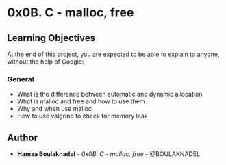 # 0x0B. C - malloc, free

## Learning Objectives

At the end of this project, you are expected to be able to explain to anyone, without the help of Google:

### General

- What is the difference between automatic and dynamic allocation
- What is malloc and free and how to use them
- Why and when use malloc
- How to use valgrind to check for memory leak

## Author

* **Hamza Boulaknadel** - *0x0B. C - malloc, free* - @BOULAKNADEL

